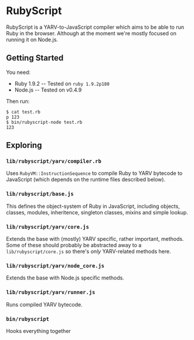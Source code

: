 RubyScript
==========

RubyScript is a YARV-to-JavaScript compiler which aims to be able to
run Ruby in the browser. Although at the moment we're mostly focused on
running it on Node.js.


Getting Started
---------------

You need:

* Ruby 1.9.2 -- Tested on `ruby 1.9.2p180`
* Node.js -- Tested on v0.4.9

Then run:

    $ cat test.rb
    p 123
    $ bin/rubyscript-node test.rb
    123


Exploring
---------

### `lib/rubyscript/yarv/compiler.rb`

Uses `RubyVM::InstructionSequence` to compile Ruby to YARV bytecode to
JavaScript (which depends on the runtime files described below).

### `lib/rubyscript/base.js`

This defines the object-system of Ruby in JavaScript, including objects,
classes, modules, inheritence, singleton classes, mixins and simple
lookup.

### `lib/rubyscript/yarv/core.js`

Extends the base with (mostly) YARV specific, rather important,
methods. Some of these should probably be abstracted away to a
`lib/rubyscript/core.js` so there's *only* YARV-related methods here.

### `lib/rubyscript/yarv/node_core.js`

Extends the base with Node.js specific methods.

### `lib/rubyscript/yarv/runner.js`

Runs compiled YARV bytecode.

### `bin/rubyscript`

Hooks everything together

